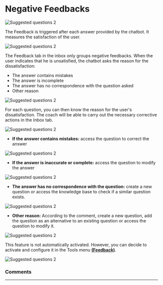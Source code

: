 # Negative Feedbacks

<div class="image_center">
  <img :src="$withBase('/assets/img/en/inbox/negfeed1.png')" alt="Suggested questions 2">
</div>



The Feedback is triggered after each answer provided by the chatbot. It measures
the satisfaction of the user.

<div class="image_center">
  <img :src="$withBase('/assets/img/en/inbox/negfeed2.png')" alt="Suggested questions 2">
</div>



The Feedback tab in the inbox only groups negative feedbacks. When the user
indicates that he is unsatisfied, the chatbot asks the reason for the dissatisfaction:

-   The answer contains mistakes
-   The answer is incomplete
-   The answer has no correspondence with the question asked
-   Other reason

<div class="image_center">
  <img :src="$withBase('/assets/img/en/inbox/negfeed3.png')" alt="Suggested questions 2">
</div>



For each question, you can then know the reason for the user's dissatisfaction.
The coach will be able to carry out the necessary corrective actions in the
Inbox tab. 

<div class="image_center">
  <img :src="$withBase('/assets/img/en/inbox/negfeed4.png')" alt="Suggested questions 2">
</div>



-   **If the answer contains mistakes:** access the question to correct the
    answer

<div class="image_center">
  <img :src="$withBase('/assets/img/en/inbox/negfeed5.png')" alt="Suggested questions 2">
</div>



-   **If the answer is inaccurate or complete:** access the question to modify
    the answer

<div class="image_center">
  <img :src="$withBase('/assets/img/en/inbox/negfeed6.png')" alt="Suggested questions 2">
</div>



-   **The answer has no correspondence with the question:** create a new
    question or access the knowledge base to check if a similar question exists.

<div class="image_center">
  <img :src="$withBase('/assets/img/en/inbox/negfeed7.png')" alt="Suggested questions 2">
</div>


-   **Other reason:** According to the comment, create a new question, add the
    question as an alternative to an existing question or access the question to
    modify it.

<div class="image_center">
  <img :src="$withBase('/assets/img/en/inbox/negfeed8.png')" alt="Suggested questions 2">
</div>



This feature is not automatically activated. However, you can decide to activate and configure it in the Tools menu [**(Feedback)**](/en/chatbot/tools/feedback.html).

<div class="image_center">
  <img :src="$withBase('/assets/img/en/inbox/negfeed9.png')" alt="Suggested questions 2">
</div>


### Comments
---
<div id="disqus_thread"></div>

<script>

export default {
  mounted () {

    var disqus_config = function () {
      this.page.url = "https://docs.witivio.com";  // Replace PAGE_URL with your page's canonical URL variable
      this.page.identifier = "witivio_#09"; // Replace PAGE_IDENTIFIER with your page's unique identifier variable
    };

(function() { // DON'T EDIT BELOW THIS LINE
var d = document, s = d.createElement('script');
s.src = 'https://docs-witivio.disqus.com/embed.js';
s.setAttribute('data-timestamp', +new Date());
(d.head || d.body).appendChild(s);
})();
  }
}
</script>